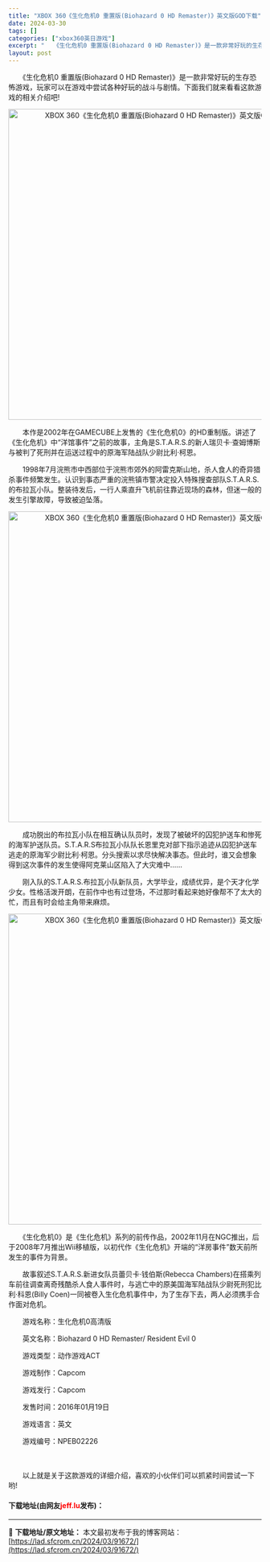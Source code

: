 ```yaml
---
title: "XBOX 360《生化危机0 重置版(Biohazard 0 HD Remaster)》英文版GOD下载"
date: 2024-03-30
tags: []
categories: ["xbox360英日游戏"]
excerpt: "　　《生化危机0 重置版(Biohazard 0 HD Remaster)》是一款非常好玩的生存恐怖游戏，玩家可以在游戏中尝试各种好玩的战斗与剧情。下面我们就来看看这款游戏的相关介绍吧! 　　本作是2002年在GAMECUBE上发售的《生化危机0》的HD重制版。讲述了《生化危机》中&ldquo;洋馆&hellip;"
layout: post
---
```


 <p>　　《生化危机0 重置版(Biohazard 0 HD Remaster)》是一款非常好玩的生存恐怖游戏，玩家可以在游戏中尝试各种好玩的战斗与剧情。下面我们就来看看这款游戏的相关介绍吧!</p> <p align="center"><img align="" src="https://lad.sfcrom.cn/wp-content/uploads/2024/03/20240330_6607d7257bdf0.webp" style="border-width: 0px; border-style: solid; width: 618px;" alt="XBOX 360《生化危机0 重置版(Biohazard 0 HD Remaster)》英文版GOD下载" /></p> <p>　　本作是2002年在GAMECUBE上发售的《生化危机0》的HD重制版。讲述了《生化危机》中&ldquo;洋馆事件&rdquo;之前的故事，主角是S.T.A.R.S.的新人瑞贝卡&middot;查姆博斯与被判了死刑并在运送过程中的原海军陆战队少尉比利&middot;柯恩。</p> <p>　　1998年7月浣熊市中西部位于浣熊市郊外的阿雷克斯山地，杀人食人的奇异猎杀事件频繁发生。认识到事态严重的浣熊镇市警决定投入特殊搜查部队S.T.A.R.S.的布拉瓦小队。整装待发后，一行人乘直升飞机前往靠近现场的森林，但迷一般的发生引擎故障，导致被迫坠落。</p> <p align="center"><img align="" src="https://lad.sfcrom.cn/wp-content/uploads/2024/03/20240330_6607d7263a17d.webp" style="border-width: 0px; border-style: solid; width: 618px;" alt="XBOX 360《生化危机0 重置版(Biohazard 0 HD Remaster)》英文版GOD下载" /></p> <p>　　成功脱出的布拉瓦小队在相互确认队员时，发现了被破坏的囚犯护送车和惨死的海军护送队员。S.T.A.R.S布拉瓦小队队长恩里克对部下指示追迹从囚犯护送车逃走的原海军少尉比利&middot;柯恩。分头搜索以求尽快解决事态。但此时，谁又会想象得到这次事件的发生使得阿克莱山区陷入了大灾难中&hellip;&hellip;</p> <p>　　刚入队的S.T.A.R.S.布拉瓦小队新队员，大学毕业，成绩优异，是个天才化学少女。性格活泼开朗，在前作中也有过登场，不过那时看起来她好像帮不了太大的忙，而且有时会给主角带来麻烦。</p> <p align="center"><img align="" src="https://lad.sfcrom.cn/wp-content/uploads/2024/03/20240330_6607d726eef31.webp" style="border-width: 0px; border-style: solid; width: 618px;" alt="XBOX 360《生化危机0 重置版(Biohazard 0 HD Remaster)》英文版GOD下载" /></p> <p>　　《生化危机0》是《生化危机》系列的前传作品，2002年11月在NGC推出，后于2008年7月推出Wii移植版，以初代作《生化危机》开端的&ldquo;洋房事件&rdquo;数天前所发生的事件为背景。</p> <p>　　故事叙述S.T.A.R.S.新进女队员蕾贝卡&middot;钱伯斯(Rebecca Chambers)在搭乘列车前往调查离奇残酷杀人食人事件时，与逃亡中的原美国海军陆战队少尉死刑犯比利&middot;科恩(Billy Coen)一同被卷入生化危机事件中，为了生存下去，两人必须携手合作面对危机。</p> <p>　　游戏名称：生化危机0高清版</p> <p>　　英文名称：Biohazard 0 HD Remaster/ Resident Evil 0</p> <p>　　游戏类型：动作游戏ACT</p> <p>　　游戏制作：Capcom</p> <p>　　游戏发行：Capcom</p> <p>　　发售时间：2016年01月19日</p> <p>　　游戏语言：英文</p> <p>　　游戏编号：NPEB02226</p> <p><strong>　　</strong></p> <p>　　以上就是关于这款游戏的详细介绍，喜欢的小伙伴们可以抓紧时间尝试一下哟!</p> <p><h4>下载地址(由网友<font color="red">jeff.lu</font>发布)：</h4></p> 

---
📖 **下载地址/原文地址：** 本文最初发布于我的博客网站：[https://lad.sfcrom.cn/2024/03/91672/](https://lad.sfcrom.cn/2024/03/91672/)
